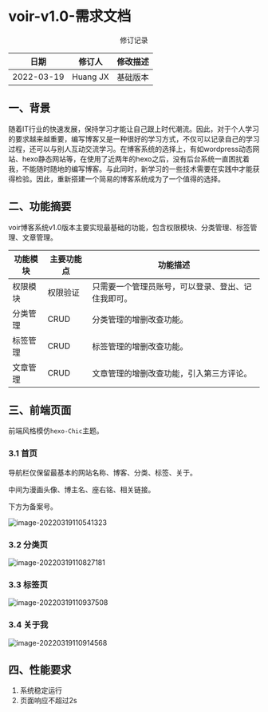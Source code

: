 # voir-v1.0-需求文档

<center>修订记录</center>

| 日期       | 修订人   | 修改描述 |
| ---------- | -------- | -------- |
| 2022-03-19 | Huang JX | 基础版本 |

## 一、背景

随着IT行业的快速发展，保持学习才能让自己跟上时代潮流。因此，对于个人学习的要求越来越重要，编写博客又是一种很好的学习方式，不仅可以记录自己的学习过程，还可以与别人互动交流学习。在博客系统的选择上，有如wordpress动态网站、hexo静态网站等，在使用了近两年的hexo之后，没有后台系统一直困扰着我，不能随时随地的编写博客。与此同时，新学习的一些技术需要在实践中才能获得检验。因此，重新搭建一个简易的博客系统成为了一个值得的选择。

## 二、功能摘要

voir博客系统v1.0版本主要实现最基础的功能，包含权限模块、分类管理、标签管理、文章管理。

| 功能模块 | 主要功能点 | 功能描述                                           |
| -------- | ---------- | -------------------------------------------------- |
| 权限模块 | 权限验证   | 只需要一个管理员账号，可以登录、登出、记住我即可。 |
| 分类管理 | CRUD       | 分类管理的增删改查功能。                           |
| 标签管理 | CRUD       | 标签管理的增删改查功能。                           |
| 文章管理 | CRUD       | 文章管理的增删改查功能，引入第三方评论。           |

## 三、前端页面

前端风格模仿``hexo-Chic``主题。

### 3.1 首页

导航栏仅保留最基本的网站名称、博客、分类、标签、关于。

中间为漫画头像、博主名、座右铭、相关链接。

下方为备案号。

![image-20220319110541323](C:\Users\hjx\AppData\Roaming\Typora\typora-user-images\image-20220319110541323.png)

### 3.2 分类页

![image-20220319110827181](C:\Users\hjx\AppData\Roaming\Typora\typora-user-images\image-20220319110827181.png)

### 3.3 标签页

![image-20220319110937508](C:\Users\hjx\AppData\Roaming\Typora\typora-user-images\image-20220319110937508.png)

### 3.4 关于我

![image-20220319110914568](C:\Users\hjx\AppData\Roaming\Typora\typora-user-images\image-20220319110914568.png)

## 四、性能要求

1. 系统稳定运行
2. 页面响应不超过2s